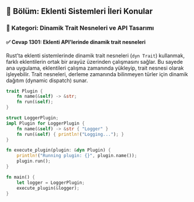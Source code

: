 ## 📘 Bölüm: Eklenti Sistemleri İleri Konular  
### 🔹 Kategori: Dinamik Trait Nesneleri ve API Tasarımı  
#### ✅ Cevap 1301: Eklenti API'lerinde dinamik trait nesneleri

Rust'ta eklenti sistemlerinde dinamik trait nesneleri (`dyn Trait`) kullanmak, farklı eklentilerin ortak bir arayüz üzerinden çalışmasını sağlar. Bu sayede ana uygulama, eklentileri çalışma zamanında yükleyip, trait nesnesi olarak işleyebilir. Trait nesneleri, derleme zamanında bilinmeyen türler için dinamik dağıtım (dynamic dispatch) sunar.

```rust
trait Plugin {
    fn name(&self) -> &str;
    fn run(&self);
}

struct LoggerPlugin;
impl Plugin for LoggerPlugin {
    fn name(&self) -> &str { "Logger" }
    fn run(&self) { println!("Logging..."); }
}

fn execute_plugin(plugin: &dyn Plugin) {
    println!("Running plugin: {}", plugin.name());
    plugin.run();
}

fn main() {
    let logger = LoggerPlugin;
    execute_plugin(&logger);
}
```
